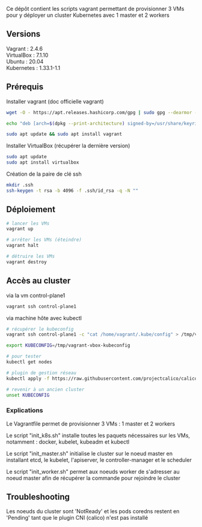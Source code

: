 
Ce dépôt contient les scripts vagrant permettant de provisionner 3 VMs pour y déployer un cluster Kubernetes avec 1 master et 2 workers

## Versions

Vagrant : 2.4.6  
VirtualBox : 7.1.10  
Ubuntu : 20.04  
Kubernetes : 1.33.1-1.1

## Prérequis

Installer vagrant (doc officielle vagrant)

```bash
wget -O - https://apt.releases.hashicorp.com/gpg | sudo gpg --dearmor -o /usr/share/keyrings/hashicorp-archive-keyring.gpg  

echo "deb [arch=$(dpkg --print-architecture) signed-by=/usr/share/keyrings/hashicorp-archive-keyring.gpg] https://apt.releases.hashicorp.com $(grep -oP '(?<=UBUNTU_CODENAME=).*' /etc/os-release || lsb_release -cs) main" | sudo tee /etc/apt/sources.list.d/hashicorp.list  

sudo apt update && sudo apt install vagrant
```

Installer VirtualBox (récupérer la dernière version)

```bash
sudo apt update
sudo apt install virtualbox
```

Création de la paire de clé ssh

```bash
mkdir .ssh
ssh-keygen -t rsa -b 4096 -f .ssh/id_rsa -q -N ""
```

## Déploiement

```bash
# lancer les VMs
vagrant up

# arrêter les VMs (éteindre)
vagrant halt

# détruire les VMs
vagrant destroy
```

## Accès au cluster
via la vm control-plane1
```bash
vagrant ssh control-plane1
```

via machine hôte avec kubectl
```bash
# récupérer le kubeconfig
vagrant ssh control-plane1 -c "cat /home/vagrant/.kube/config" > /tmp/vagrant-vbox-kubeconfig

export KUBECONFIG=/tmp/vagrant-vbox-kubeconfig

# pour tester
kubectl get nodes

# plugin de gestion réseau
kubectl apply -f https://raw.githubusercontent.com/projectcalico/calico/v3.25.0/manifests/calico.yaml

# revenir à un ancien cluster
unset KUBECONFIG
```

### Explications

Le Vagrantfile permet de provisionner 3 VMs : 1 master et 2 workers  

Le script "init_k8s.sh" installe toutes les paquets nécessaires sur les VMs, notamment : docker, kubelet, kubeadm et kubectl  

Le script "init_master.sh" initialise le cluster sur le noeud master en installant etcd, le kubelet, l'apiserver, le controller-manager et le scheduler

Le script "init_worker.sh" permet aux noeuds worker de s'adresser au noeud master afin de récupérer la commande pour rejoindre le cluster

## Troubleshooting

Les noeuds du cluster sont 'NotReady' et les pods coredns restent en 'Pending' tant que le plugin CNI (calico) n'est pas installé